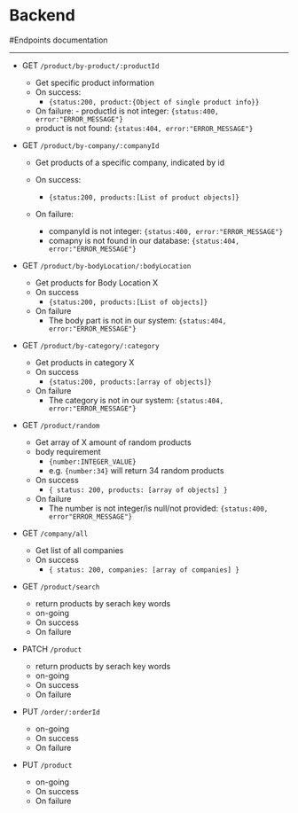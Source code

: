 # Backend

#Endpoints documentation

---

- GET `/product/by-product/:productId`

  - Get specific product information
  - On success:
    - `{status:200, product:{Object of single product info}}`
  - On failure: - productId is not integer: `{status:400, error:"ERROR_MESSAGE"}`
  - product is not found: `{status:404, error:"ERROR_MESSAGE"}`

- GET `/product/by-company/:companyId`

  - Get products of a specific company, indicated by id
  - On success:
    - `{status:200, products:[List of product objects]}`
  - On failure:

    - companyId is not integer: `{status:400, error:"ERROR_MESSAGE"}`
    - comapny is not found in our database: `{status:404, error:"ERROR_MESSAGE"}`

- GET `/product/by-bodyLocation/:bodyLocation`

  - Get products for Body Location X
  - On success
    - `{status:200, products:[List of objects]}`
  - On failure
    - The body part is not in our system: `{status:404, error:"ERROR_MESSAGE"}`

- GET `/product/by-category/:category`

  - Get products in category X
  - On success
    - `{status:200, products:[array of objects]}`
  - On failure
    - The category is not in our system: `{status:404, error:"ERROR_MESSAGE"}`

- GET `/product/random`

  - Get array of X amount of random products
  - body requirement
    - `{number:INTEGER_VALUE}`
    - e.g. `{number:34}` will return 34 random products
  - On success
    - `{ status: 200, products: [array of objects] }`
  - On failure
    - The number is not integer/is null/not provided: `{status:400, error"ERROR_MESSAGE"}`

- GET `/company/all`

  - Get list of all companies
  - On success
    - `{ status: 200, companies: [array of companies] }`

- GET `/product/search`

  - return products by serach key words
  - on-going
  - On success
  - On failure

- PATCH `/product`

  - return products by serach key words
  - on-going
  - On success
  - On failure

- PUT `/order/:orderId`

  - on-going
  - On success
  - On failure

- PUT `/product`
  - on-going
  - On success
  - On failure
